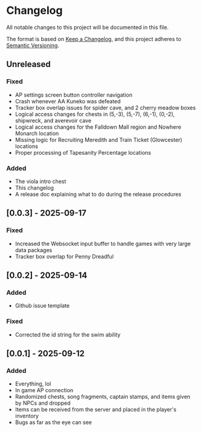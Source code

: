 # Changelog
All notable changes to this project will be documented in this file.

The format is based on [Keep a Changelog](https://keepachangelog.com/en/1.1.0/),
and this project adheres to [Semantic Versioning](https://semver.org/spec/v2.0.0.html).

## Unreleased
### Fixed
- AP settings screen button controller navigation
- Crash whenever AA Kuneko was defeated
- Tracker box overlap issues for spider cave, and 2 cherry meadow boxes
- Logical access changes for chests in (5,-3), (5,-7), (6,-1), (0,-2), shipwreck, and averevoir cave
- Logical access changes for the Falldown Mall region and Nowhere Monarch location
- Missing logic for Recruiting Meredith and Train Ticket (Glowcester) locations
- Proper processing of Tapesanity Percentage locations

### Added
- The viola intro chest
- This changelog
- A release doc explaining what to do during the release procedures

## [0.0.3] - 2025-09-17

### Fixed
- Increased the Websocket input buffer to handle games with very large data packages
- Tracker box overlap for Penny Dreadful

## [0.0.2] - 2025-09-14

### Added
- Github issue template

### Fixed
- Corrected the id string for the swim ability

## [0.0.1] - 2025-09-12

### Added
- Everything, lol
- In game AP connection
- Randomized chests, song fragments, captain stamps, and items given by NPCs and dropped
- Items can be received from the server and placed in the player's inventory
- Bugs as far as the eye can see

